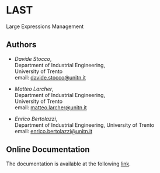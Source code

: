 # LAST 

Large Expressions Management

## Authors

- *Davide Stocco*, \
  Department of Industrial Engineering, \
  University of Trento \
  email: davide.stocco@unitn.it

- *Matteo Larcher*, \
  Department of Industrial Engineering, \
  University of Trento \
  email: matteo.larcher@unitn.it

- *Enrico Bertolazzi*, \
  Department of Industrial Engineering,
  University of Trento \
  email: enrico.bertolazzi@unitn.it

## Online Documentation

The documentation is available at the following [link](https://stoccodavide.github.io/LAST/).
